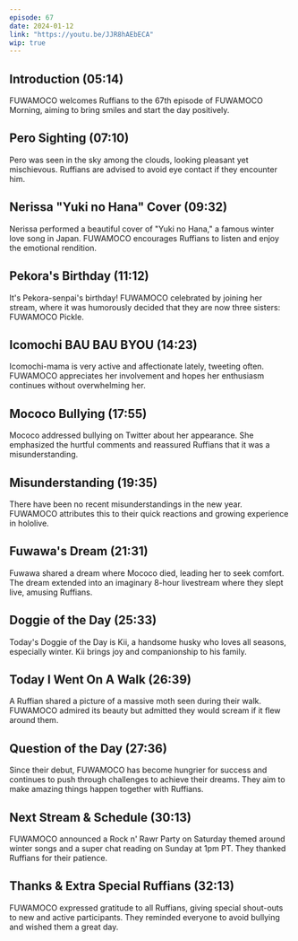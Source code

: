 ```yaml
---
episode: 67
date: 2024-01-12
link: "https://youtu.be/JJR8hAEbECA"
wip: true
---
```


## Introduction (05:14)

FUWAMOCO welcomes Ruffians to the 67th episode of FUWAMOCO Morning, aiming to bring smiles and start the day positively.

## Pero Sighting (07:10)

Pero was seen in the sky among the clouds, looking pleasant yet mischievous. Ruffians are advised to avoid eye contact if they encounter him.

## Nerissa "Yuki no Hana" Cover (09:32)

Nerissa performed a beautiful cover of "Yuki no Hana," a famous winter love song in Japan. FUWAMOCO encourages Ruffians to listen and enjoy the emotional rendition.

## Pekora's Birthday (11:12)

It's Pekora-senpai's birthday! FUWAMOCO celebrated by joining her stream, where it was humorously decided that they are now three sisters: FUWAMOCO Pickle.

## Icomochi BAU BAU BYOU (14:23)

Icomochi-mama is very active and affectionate lately, tweeting often. FUWAMOCO appreciates her involvement and hopes her enthusiasm continues without overwhelming her.

## Mococo Bullying (17:55)

Mococo addressed bullying on Twitter about her appearance. She emphasized the hurtful comments and reassured Ruffians that it was a misunderstanding.

## Misunderstanding (19:35)

There have been no recent misunderstandings in the new year. FUWAMOCO attributes this to their quick reactions and growing experience in hololive.

## Fuwawa's Dream (21:31)

Fuwawa shared a dream where Mococo died, leading her to seek comfort. The dream extended into an imaginary 8-hour livestream where they slept live, amusing Ruffians.

## Doggie of the Day (25:33)

Today's Doggie of the Day is Kii, a handsome husky who loves all seasons, especially winter. Kii brings joy and companionship to his family.

## Today I Went On A Walk (26:39)

A Ruffian shared a picture of a massive moth seen during their walk. FUWAMOCO admired its beauty but admitted they would scream if it flew around them.

## Question of the Day (27:36)

Since their debut, FUWAMOCO has become hungrier for success and continues to push through challenges to achieve their dreams. They aim to make amazing things happen together with Ruffians.

## Next Stream & Schedule (30:13)

FUWAMOCO announced a Rock n' Rawr Party on Saturday themed around winter songs and a super chat reading on Sunday at 1pm PT. They thanked Ruffians for their patience.

## Thanks & Extra Special Ruffians (32:13)

FUWAMOCO expressed gratitude to all Ruffians, giving special shout-outs to new and active participants. They reminded everyone to avoid bullying and wished them a great day.
